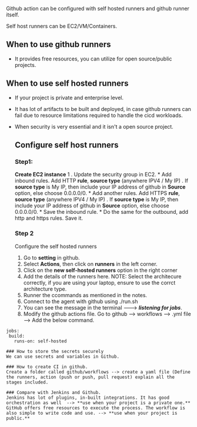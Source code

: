 Github action can be configured with self hosted runners and github runner itself. 

Self host runners can be EC2/VM/Containers. 

## When to use github runners
* It provides free resources, you can utilize for open source/public projects.

## When to use self hosted runners
* If your project is private and enterprise level.
* It has lot of artifacts to be built and deployed, in case github runners can fail due to resource limitations required to handle the cicd workloads.
* When security is very essential and it isn't a open source project.

  ## Configure self host runners

  ### Step1:
  **Create EC2 instance**
  1 . Update the security group in EC2.
       * Add inbound rules. Add HTTP **rule**, **source type** (anywhere IPV4 / My IP) . If **source type** is My IP, then include your IP address of github in **Source** option, else choose 0.0.0.0/0.
       * Add another rules. Add HTTPS  **rule**, **source type** (anywhere IPV4 / My IP) . If **source type** is My IP, then include your IP address of github in **Source** option, else choose 0.0.0.0/0.
       * Save the inbound rule.
       * Do the same for the outbound, add http and https rules. Save it.
   
  ### Step 2
  Configure the self hosted runners
  1.  Go to **setting** in github.
  2.  Select **Actions**, then click on **runners** in the left corner.
  3.  Click on the **new self-hosted runners** option in the right corner
  4.  Add the details of the runners here.  NOTE: Select the architecure correctly, if you are using your laptop, ensure to use the corrct architecture type.
  5.  Runner the ccommands as mentioned in the notes.
  6.  Connect to the agent with github using  ./run.sh
  7.  You can see the message in the terminal ---> **_listening for jobs_**.
  8.  Modify the github actions file. Go to github --> workflows --> <configuration>.yml file --> Add the below command.

```
jobs:
 build:
   runs-on: self-hosted

### How to store the secrets securely
We can use secrets and variables in Github.

### How to create CI in github. 
Create a folder called github/workflows --> create a yaml file (Define the runners, action (push or push, pull request) explain all the stages included.

### Compare with Jenkins and Github. 
Jenkins has lot of plugins, in-built integrations. It has good orchestration as well  --> **use when your project is a private one.** 
GitHub offers free resources to execute the process. The workflow is also simple to write code and use. --> **use when your project is public.** 
  
